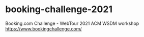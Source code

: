 # booking-challenge-2021
Booking.com Challenge  -  WebTour 2021 ACM WSDM workshop https://www.bookingchallenge.com/
